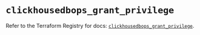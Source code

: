 # `clickhousedbops_grant_privilege`

Refer to the Terraform Registry for docs: [`clickhousedbops_grant_privilege`](https://registry.terraform.io/providers/clickhouse/clickhousedbops/1.3.1/docs/resources/grant_privilege).

